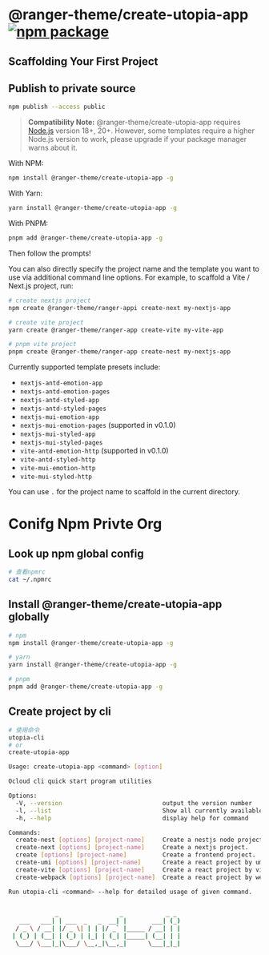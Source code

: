 # @ranger-theme/create-utopia-app <a href="https://npmjs.com/package/@ranger-theme/create-utopia-app"><img src="https://img.shields.io/npm/v/@ranger-theme/create-utopia-app" alt="npm package"></a>

## Scaffolding Your First Project

## Publish to private source
```bash
npm publish --access public
```

> **Compatibility Note:**
> @ranger-theme/create-utopia-app requires [Node.js](https://nodejs.org/en/) version 18+, 20+. However, some templates require a higher Node.js version to work, please upgrade if your package manager warns about it.

With NPM:

```bash
npm install @ranger-theme/create-utopia-app -g
```

With Yarn:

```bash
yarn install @ranger-theme/create-utopia-app -g
```

With PNPM:

```bash
pnpm add @ranger-theme/create-utopia-app -g
```

Then follow the prompts!

You can also directly specify the project name and the template you want to use via additional command line options. For example, to scaffold a Vite / Next.js project, run:

```bash
# create nextjs project
npm create @ranger-theme/ranger-appi create-next my-nextjs-app

# create vite project
yarn create @ranger-theme/ranger-app create-vite my-vite-app

# pnpm vite project
pnpm create @ranger-theme/ranger-app create-nest my-nextjs-app

```

Currently supported template presets include:

- `nextjs-antd-emotion-app`
- `nextjs-antd-emotion-pages`
- `nextjs-antd-styled-app`
- `nextjs-antd-styled-pages`
- `nextjs-mui-emotion-app`
- `nextjs-mui-emotion-pages` (supported in v0.1.0)
- `nextjs-mui-styled-app`
- `nextjs-mui-styled-pages`
- `vite-antd-emotion-http` (supported in v0.1.0)
- `vite-antd-styled-http`
- `vite-mui-emotion-http`
- `vite-mui-styled-http`

You can use `.` for the project name to scaffold in the current directory.

# Conifg Npm Privte Org

## Look up npm global config
```bash
# 查看npmrc
cat ~/.npmrc 
```

## Install @ranger-theme/create-utopia-app globally
```bash
# npm
npm install @ranger-theme/create-utopia-app -g

# yarn
yarn install @ranger-theme/create-utopia-app -g

# pnpm
pnpm add @ranger-theme/create-utopia-app -g
```

## Create project by cli
```bash
# 使用命令
utopia-cli
# or
create-utopia-app
```

```bash
Usage: create-utopia-app <command> [option]

Ocloud cli quick start program utilities

Options:
  -V, --version                            output the version number
  -l, --list                               Show all currently available templates.
  -h, --help                               display help for command

Commands:
  create-nest [options] [project-name]     Create a nestjs node project.
  create-next [options] [project-name]     Create a nextjs project.
  create [options] [project-name]          Create a frontend project.
  create-umi [options] [project-name]      Create a react project by umi.
  create-vite [options] [project-name]     Create a react project by vite.
  create-webpack [options] [project-name]  Create a react project by webpack.

Run utopia-cli <command> --help for detailed usage of given command.
      

             _                 _            _ _ 
   ___   ___| | ___  _   _  __| |       ___| (_)
  / _ \ / __| |/ _ \| | | |/ _` |_____ / __| | |
 | (_) | (__| | (_) | |_| | (_| |_____| (__| | |
  \___/ \___|_|\___/ \__,_|\__,_|      \___|_|_|
```
